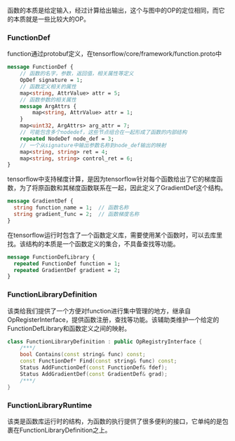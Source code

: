 函数的本质是给定输入，经过计算给出输出，这个与图中的OP的定位相同，而它的本质就是一些比较大的OP。

### FunctionDef

function通过protobuf定义，在tensorflow/core/framework/function.proto中

```protobuf
message FunctionDef {
	// 函数的名字，参数，返回值，相关属性等定义
    OpDef signature = 1;
    // 函数定义相关的属性
    map<string, AttrValue> attr = 5;
    // 函数参数的相关属性
    message ArgAttrs {
    	map<string, AttrValue> attr = 1;
  	}
  	map<uint32, ArgAttrs> arg_attr = 7;
  	// 可能包含多个nodedef，这些节点组合在一起形成了函数的内部结构
  	repeated NodeDef node_def = 3;
  	// 一个从signature中输出参数名称到node_def输出的映射
  	map<string, string> ret = 4;
  	map<string, string> control_ret = 6;
}
```

tensorflow中支持梯度计算，是因为tensorflow针对每个函数给出了它的梯度函数，为了将原函数和其梯度函数联系在一起，因此定义了GradientDef这个结构。

```protobuf
message GradientDef {
  string function_name = 1;  // 函数名称
  string gradient_func = 2;  // 函数梯度名称
}
```

在tensorflow运行时包含了一个函数定义库，需要使用某个函数时，可以去库里找。该结构的本质是一个函数定义的集合，不具备查找等功能。

```protobuf
message FunctionDefLibrary {
  repeated FunctionDef function = 1;
  repeated GradientDef gradient = 2;
}
```

### FunctionLibraryDefinition

该类给我们提供了一个方便对function进行集中管理的地方，继承自OpRegisterInterface，提供函数注册，查找等功能。该辅助类维护一个给定的FunctionDefLibrary和函数定义之间的映射。

```c++
class FunctionLibraryDefinition : public OpRegistryInterface {
    /***/
    bool Contains(const string& func) const;
    const FunctionDef* Find(const string& func) const;
    Status AddFunctionDef(const FunctionDef& fdef);
    Status AddGradientDef(const GradientDef& grad);
    /***/
}
```

### FunctionLibraryRuntime

该类是函数库运行时的结构，为函数的执行提供了很多便利的接口，它单纯的是包裹在FunctionLibraryDefinition之上。


